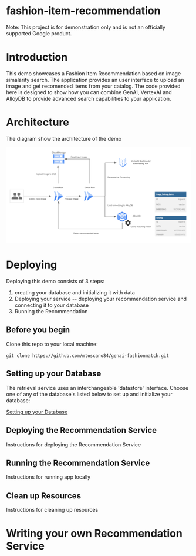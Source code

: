 # fashion-item-recommendation

Note: This project is for demonstration only and is not an officially supported Google product.

# Introduction

This demo showcases a Fashion Item Recommendation based on image simalarity search. The application provides an user interface to upload an image and get recomended items from your catalog. The code provided here is designed to show how you can combine GenAI, VertexAI and AlloyDB to provide advanced search capabilities to your application.

# Architecture

The diagram show the architecture of the demo

![Architecture](images/fashion_item_recommendation_app.png)

# Deploying

Deploying this demo consists of 3 steps:

1. creating your database and initializing it with data
2. Deploying your service -- deploying your recommendation service and connecting it to your database
3. Running the Recommendation

## Before you begin
Clone this repo to your local machine:
```
git clone https://github.com/mtoscano84/genai-fashionmatch.git
```

## Setting up your Database
The retrieval service uses an interchangeable 'datastore' interface. Choose one of any of the database's listed below to set up and initialize your database:

[Setting up your Database](docs/alloydb.md)

## Deploying the Recommendation Service
Instructions for deploying the Recommendation Service

## Running the Recommendation Service
Instructions for running app locally

## Clean up Resources
Instructions for cleaning up resources

# Writing your own Recommendation Service




